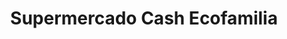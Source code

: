 ---
title: "Supermercado Cash Ecofamilia"
url: /la-solana/supermercado-cash-ecofamilia/
shop: supermercado
---